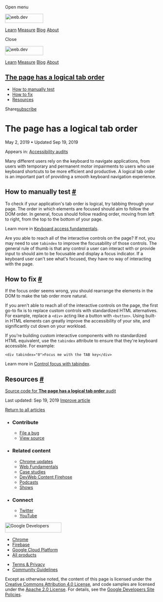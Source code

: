 <span class="w-tooltip w-tooltip--left">Open menu</span>

<a href="/" class="gc-analytics-event header-default__logo-link"><img src="/images/lockup.svg" alt="web.dev" class="header-default__logo" width="125" height="30" /></a>

<a href="/learn/" class="gc-analytics-event header-default__link">Learn</a> <a href="/measure/" class="gc-analytics-event header-default__link">Measure</a> <a href="/blog/" class="gc-analytics-event header-default__link">Blog</a> <a href="/about/" class="gc-analytics-event header-default__link">About</a>

<span class="w-tooltip">Close</span>

<a href="/" class="gc-analytics-event"><img src="/images/lockup.svg" alt="web.dev" class="drawer-default__logo" width="125" height="30" /></a>

<a href="/learn/" class="gc-analytics-event drawer-default__link">Learn</a> <a href="/measure/" class="gc-analytics-event drawer-default__link">Measure</a> <a href="/blog/" class="gc-analytics-event drawer-default__link">Blog</a> <a href="/about/" class="gc-analytics-event drawer-default__link">About</a>

<a href="#the-page-has-a-logical-tab-order" class="w-toc__header--link">The page has a logical tab order</a>
------------------------------------------------------------------------------------------------------------

-   [How to manually test](#how-to-manually-test)
-   [How to fix](#how-to-fix)
-   [Resources](#resources)

Share<a href="/newsletter/" class="gc-analytics-event w-actions__fab w-actions__fab--subscribe"><span>subscribe</span></a>

The page has a logical tab order
================================

May 2, 2019 <span class="w-author__separator">•</span> Updated Sep 19, 2019

<span class="w-post-signpost__title">Appears in:</span> <a href="/lighthouse-accessibility" class="w-post-signpost__link">Accessibility audits</a>

Many different users rely on the keyboard to navigate applications, from users with temporary and permanent motor impairments to users who use keyboard shortcuts to be more efficient and productive. A logical tab order is an important part of providing a smooth keyboard navigation experience.

How to manually test <a href="#how-to-manually-test" class="w-headline-link">#</a>
----------------------------------------------------------------------------------

To check if your application's tab order is logical, try tabbing through your page. The order in which elements are focused should aim to follow the DOM order. In general, focus should follow reading order, moving from left to right, from the top to the bottom of your page.

Learn more in [Keyboard access fundamentals](/keyboard-access).

Are you able to reach all of the interactive controls on the page? If not, you may need to use `tabindex` to improve the focusability of those controls. The general rule of thumb is that any control a user can interact with or provide input to should aim to be focusable and display a focus indicator. If a keyboard user can't see what's focused, they have no way of interacting with the page.

How to fix <a href="#how-to-fix" class="w-headline-link">#</a>
--------------------------------------------------------------

If the focus order seems wrong, you should rearrange the elements in the DOM to make the tab order more natural.

If you aren't able to reach all of the interactive controls on the page, the first go-to fix is to replace custom controls with standardized HTML alternatives. For example, replace a `<div>` acting like a button with `<button>`. Using built-in HTML elements can greatly improve the accessibility of your site, and significantly cut down on your workload.

If you're building custom interactive components with no standardized HTML equivalent, use the `tabindex` attribute to ensure that they're keyboard accessible. For example:

    <div tabindex="0">Focus me with the TAB key</div>

Learn more in [Control focus with tabindex](/control-focus-with-tabindex).

Resources <a href="#resources" class="w-headline-link">#</a>
------------------------------------------------------------

[Source code for **The page has a logical tab order** audit](https://github.com/GoogleChrome/lighthouse/blob/ecd10efc8230f6f772e672cd4b05e8fbc8a3112d/lighthouse-core/audits/accessibility/manual/logical-tab-order.js)

<span class="w-mr--sm">Last updated: Sep 19, 2019 </span>[Improve article](https://github.com/GoogleChrome/web.dev/blob/master/src/site/content/en/lighthouse-accessibility/logical-tab-order/index.md)

<a href="/lighthouse-accessibility" class="gc-analytics-event w-article-navigation__link w-article-navigation__link--back w-article-navigation__link--single">Return to all articles</a>

-   ### Contribute

    -   <a href="https://github.com/GoogleChrome/web.dev/issues/new?assignees=&amp;labels=bug&amp;template=bug_report.md&amp;title=" class="w-footer__linkbox-link">File a bug</a>
    -   <a href="https://github.com/googlechrome/web.dev" class="w-footer__linkbox-link">View source</a>

-   ### Related content

    -   <a href="https://blog.chromium.org/" class="w-footer__linkbox-link">Chrome updates</a>
    -   <a href="https://developers.google.com/web/" class="w-footer__linkbox-link">Web Fundamentals</a>
    -   <a href="https://developers.google.com/web/showcase/" class="w-footer__linkbox-link">Case studies</a>
    -   <a href="https://devwebfeed.appspot.com/" class="w-footer__linkbox-link">DevWeb Content Firehose</a>
    -   <a href="/podcasts/" class="w-footer__linkbox-link">Podcasts</a>
    -   <a href="/shows/" class="w-footer__linkbox-link">Shows</a>

-   ### Connect

    -   <a href="https://www.twitter.com/ChromiumDev" class="w-footer__linkbox-link">Twitter</a>
    -   <a href="https://www.youtube.com/user/ChromeDevelopers" class="w-footer__linkbox-link">YouTube</a>

<a href="https://developers.google.com/" class="w-footer__utility-logo-link"><img src="/images/lockup-color.png" alt="Google Developers" class="w-footer__utility-logo" width="185" height="33" /></a>

-   <a href="https://developer.chrome.com/" class="w-footer__utility-link">Chrome</a>
-   <a href="https://firebase.google.com/" class="w-footer__utility-link">Firebase</a>
-   <a href="https://cloud.google.com/" class="w-footer__utility-link">Google Cloud Platform</a>
-   <a href="https://developers.google.com/products" class="w-footer__utility-link">All products</a>

<!-- -->

-   <a href="https://policies.google.com/" class="w-footer__utility-link">Terms &amp; Privacy</a>
-   <a href="/community-guidelines/" class="w-footer__utility-link">Community Guidelines</a>

Except as otherwise noted, the content of this page is licensed under the [Creative Commons Attribution 4.0 License](https://creativecommons.org/licenses/by/4.0/), and code samples are licensed under the [Apache 2.0 License](https://www.apache.org/licenses/LICENSE-2.0). For details, see the [Google Developers Site Policies](https://developers.google.com/terms/site-policies).
